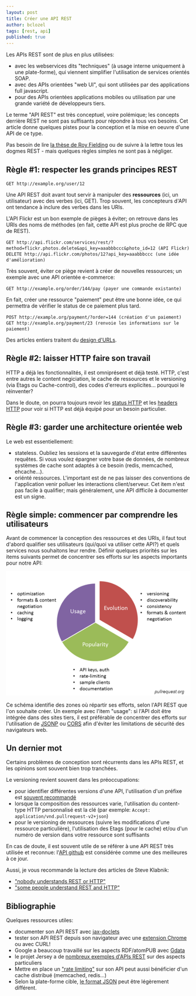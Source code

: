 ```yaml
---
layout: post
title: Créer une API REST
author: bclozel
tags: [rest, api]
published: true
---
```


Les APIs REST sont de plus en plus utilisées:

* avec les webservices dits "techniques" (à usage interne uniquement à
  une plate-forme), qui viennent simplifier l'utilisation de services
orientés SOAP.
* avec des APIs orientées "web UI", qui sont utilisées par des
  applications full javascript.
* pour des APIs orientées applications mobiles ou utilisation par une
  grande variété de développeurs tiers.

Le terme "API REST" est très conceptuel, voire polémique; les concepts
derrière REST ne sont pas suffisants pour répondre à tous vos besoins.
Cet article donne quelques pistes pour la conception et la mise en
oeuvre d'une API de ce type.

Pas besoin de lire [la thèse de Roy
Fielding](http://www.ics.uci.edu/~fielding/pubs/dissertation/top.htm) ou
de suivre à la lettre tous les dogmes REST - mais quelques règles
simples ne sont pas à négliger.

## Règle #1: respecter les grands principes REST

    GET http://example.org/user/12

Une API REST doit avant tout servir à manipuler des **ressources** (ici,
un utilisateur) avec des verbes (ici, GET). Trop souvent, les
concepteurs d'API ont tendance à inclure des verbes dans les URIs.

L'API Flickr est un bon exemple de pièges à éviter; on retrouve dans les
URIs des noms de méthodes (en fait, cette API est plus proche de RPC que
de REST).

    GET http://api.flickr.com/services/rest/?method=flickr.photos.delete&api_key=aaabbbccc&photo_id=12 (API Flickr)
    DELETE http://api.flickr.com/photos/12?api_key=aaabbbccc (une idée d'amélioration)

Très souvent, éviter ce piège revient à créer de nouvelles ressources;
un exemple avec une API orientée e-commerce:

    GET http://example.org/order/144/pay (payer une commande existante)

En fait, créer une ressource "paiement" peut être une bonne idée, ce qui
permettra de vérifier le status de ce paiement plus tard.

    POST http://example.org/payment/?order=144 (création d'un paiement)
    GET http://example.org/payment/23 (renvoie les informations sur le paiement)

Des articles entiers traitent du [design
d'URLs](http://warpspire.com/posts/url-design/).

## Règle #2: laisser HTTP faire son travail

HTTP a déjà les fonctionnalités, il est omniprésent et déjà testé.
HTTP, c'est entre autres le content negiciation, le cache de ressources
et le versioning (via Etags ou Cache-control), des codes d'erreurs
explicites... pourquoi le réinventer?

Dans le doute, on pourra toujours revoir les [status
HTTP](http://en.wikipedia.org/wiki/List_of_HTTP_status_codes) et les
[headers HTTP](http://en.wikipedia.org/wiki/List_of_HTTP_header_fields)
pour voir si HTTP est déjà équipé pour un besoin particulier.


## Règle #3: garder une architecture orientée web

Le web est essentiellement:

* stateless. Oubliez les sessions et la sauvegarde d'état entre 
différentes requêtes. Si vous voulez épargner votre base de données,
de nombreux systèmes de cache sont adaptés à ce besoin (redis,
memcached, ehcache...).
* oriénté ressources. L'important est de ne pas laisser des conventions
  de l'application venir polluer les interactions client/serveur. Cet
item n'est pas facile à qualifier; mais généralement, une API difficile
à documenter est un signe.


## Règle simple: commencer par comprendre les utilisateurs

Avant de commencer la conception des ressources et des URIs, il faut
tout d'abord qualifier ses utilisateurs (qui/quoi va utiliser cette
API?) et quels services nous souhaitons leur rendre.
Définir quelques priorités sur les items suivants permet de concentrer
ses efforts sur les aspects importants pour notre API:

![APIs REST](/public/img/2011-09-21-creer-une-api-rest/api-rest.png)

Ce schéma identifie des zones où répartir ses efforts, selon l'API REST
que l'on souhaite créer. Un exemple avec l'item "usage": si l'API doit
être intégrée dans des sites tiers, il est préférable de concentrer des
efforts sur l'utilisation de [JSONP](http://en.wikipedia.org/wiki/JSONP) ou [CORS](http://en.wikipedia.org/wiki/Cross-Origin_Resource_Sharing) afin d'éviter les limitations de sécurité des navigateurs web.

## Un dernier mot

Certains problèmes de conception sont récurrents dans les APIs REST, et
les opinions sont souvent bien trop tranchées.

Le versioning revient souvent dans les préoccupations:

* pour identifier différentes versions d'une API, l'utilisation d'un
  préfixe est [souvent
recommandé](http://stackoverflow.com/questions/389169/best-practices-for-api-versioning)
* lorsque la composition des ressources varie, l'utilisation du
  content-type HTTP personnalisé est la clé (par exemple: `Accept: application/vnd.pullrequest-v2+json`)
* pour le versioning de ressources (suivre les modifications d'une
  ressource particulière), l'utilisation des Etags (pour le cache) et/ou
d'un numéro de version dans votre ressource sont suffisants

En cas de doute, il est souvent utile de se référer à une API REST très
utilisée et reconnue: l'[API github](http://developer.github.com/) est considérée comme une des
meilleures à ce jour.

Aussi, je vous recommande la lecture des articles de Steve Klabnik:

* ["nobody understands REST or
  HTTP"](http://blog.steveklabnik.com/2011/07/03/nobody-understands-rest-or-http.html)
* ["some people understand REST and
  HTTP"](http://blog.steveklabnik.com/2011/08/07/some-people-understand-rest-and-http.html)


## Bibliographie

Quelques ressources utiles:

* documenter son API REST avec
  [jax-doclets](http://www.lunatech-labs.com/open-source/jax-doclets)
* tester son API REST depuis son navigateur avec une [extension Chrome](https://chrome.google.com/webstore/detail/cokgbflfommojglbmbpenpphppikmonn) ou
  avec CURL!
* Google a beaucoup travaillé sur les aspects RDF/atomPUB avec
  [Gdata](http://code.google.com/intl/fr-FR/apis/gdata/)
* le projet Jersey a de [nombreux exemples d'APIs
  REST](http://download.java.net/maven/2/com/sun/jersey/samples/jersey-samples/)
sur des aspects particuliers
* Mettre en place un ["rate
  limiting"](http://stackoverflow.com/questions/667508/whats-a-good-rate-limiting-algorithm)
sur son API peut aussi bénéficier d'un cache distribué (memcached,
redis...)
* Selon la plate-forme cible, [le format
  JSON](http://jersey.httpjava.net/nonav/documentation/latest/json.html#d4e955) peut être légèrement
  différent.

